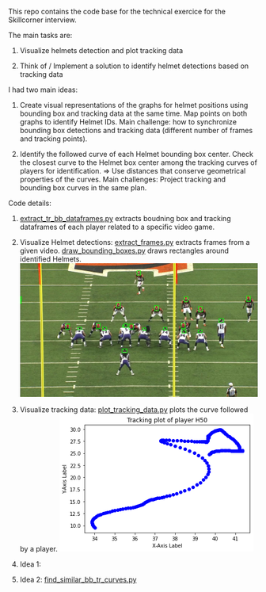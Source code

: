 This repo contains the code base for the technical exercice for the Skillcorner interview.

The main tasks are:

1. Visualize helmets detection and plot tracking data

2. Think of / Implement a solution to identify helmet detections based on tracking data

I had two main ideas:

1. Create visual representations of the graphs for helmet positions using bounding box and tracking data at the same time.
   Map points on both graphs to identify Helmet IDs.
   Main challenge: how to synchronize bounding box detections and tracking data (different number of frames and tracking points). 

2. Identify the followed curve of each Helmet bounding box center.
   Check the closest curve to the Helmet box center among the tracking curves of players for identification.
   => Use distances that conserve geometrical properties of the curves.
   Main challenges: Project tracking  and bounding box curves in the same plan.


Code details: 

1. [extract_tr_bb_dataframes.py](./extract_tr_bb_dataframes.py) extracts boudning box and tracking dataframes of each player 
   related to a specific video game.

2. Visualize Helmet detections:
   [extract_frames.py](./extract_frames.py) extracts frames from a given video.
   [draw_bounding_boxes.py](./draw_bounding_boxes.py) draws rectangles around identified Helmets.
   ![Local Image](data/bb_image.jpg)

3. Visualize tracking data:
   [plot_tracking_data.py](./plot_tracking_data.py) plots the curve followed by a player.
   ![Local Image](data/tracking_plot_H50.png)

4. Idea 1: 

5. Idea 2:
   [find_similar_bb_tr_curves.py](./find_similar_bb_tr_curves.py) 